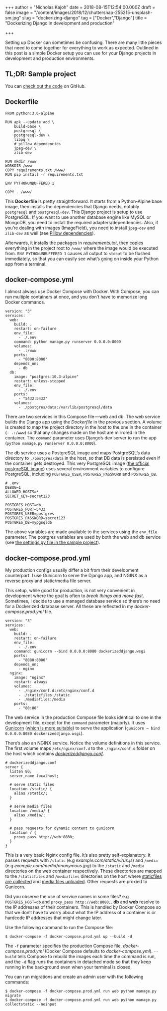 +++
author = "Nicholas Kajoh"
date = 2018-08-15T12:54:00.000Z
draft = false
image = "/content/images/2018/12/chuttersnap-255215-unsplash-sm.jpg"
slug = "dockerizing-django"
tag = ["Docker","Django"]
title = "Dockerizing Django in development and production"

+++


Setting up Docker can sometimes be confusing. There are many little pieces that need to come together for everything to work as expected. Outlined in this post is a simple Docker setup you can use for your Django projects in development and production environments.

TL;DR: Sample project
---------------------

You can [check out the code](https://github.com/nicholaskajoh/dockerized-django) on GitHub.

Dockerfile
----------

    FROM python:3.6-alpine
    
    RUN apk --update add \
        build-base \
        postgresql \
        postgresql-dev \
        libpq \
        # pillow dependencies
        jpeg-dev \
        zlib-dev
    
    RUN mkdir /www
    WORKDIR /www
    COPY requirements.txt /www/
    RUN pip install -r requirements.txt
    
    ENV PYTHONUNBUFFERED 1
    
    COPY . /www/
    

This **Dockerfile** is pretty straightforward. It starts from a Python-Alpine base image, then installs the dependencies that Django needs, notably `postgresql` and `postgresql-dev`. This Django project is setup to use PostgreSQL. If you want to use another database engine like MySQL or MongoDB, you need to install the required adapters/dependencies. Also, if you’re dealing with images (ImageField), you need to install `jpeg-dev` and `zlib-dev` as well (see [Pillow dependencies](https://pillow.readthedocs.io/en/latest/installation.html#building-from-source)).

Afterwards, it installs the packages in _requirements.txt_, then copies everything in the project root to `/www/` where the image would be executed from. `ENV PYTHONUNBUFFERED 1` causes all output to `stdout` to be flushed immediately, so that you can easily see what’s going on inside your Python app from a terminal.

docker-compose.yml
------------------

I almost always use Docker Compose with Docker. With Compose, you can run multiple containers at once, and you don’t have to memorize long Docker commands.

    version: "3"
    services:
      web:
        build: .
        restart: on-failure
        env_file:
          - ./.env
        command: python manage.py runserver 0.0.0.0:8000
        volumes:
          - .:/www
        ports:
          - "8000:8000"
        depends_on:
          - db
      db:
        image: "postgres:10.3-alpine"
        restart: unless-stopped
        env_file:
          - ./.env
        ports:
          - "5432:5432"
        volumes:
          - ./postgres/data:/var/lib/postgresql/data
    

There are two services in this Compose file — web and db. The web service builds the Django app using the _Dockerfile_ in the previous section. A volume is created to map the project directory in the host to the one in the container (`- .:/www`) so that any changes made on the host are mirrored in the container. The `command` parameter uses Django’s dev server to run the app (`python manage.py runserver 0.0.0.0:8000`).

The db service uses a PostgreSQL image and maps PostgreSQL’s data directory to `./postgres/data` in the host, so that DB data is persisted even if the container gets destroyed. This very PostgreSQL image ([the official postgreSQL image](https://hub.docker.com/_/postgres/)) uses several environment variables to configure PostgreSQL, including `POSTGRES_USER`, `POSTGRES_PASSWORD` and `POSTGRES_DB`.

    # .env
    DEBUG=1
    ALLOWED_HOSTS=*
    SECRET_KEY=secret123
    
    POSTGRES_HOST=db
    POSTGRES_PORT=5432
    POSTGRES_USER=postgres
    POSTGRES_PASSWORD=secret123
    POSTGRES_DB=mypgsqldb

The above variables are made available to the services using the `env_file` parameter. The postgres variables are used by both the web and db service (see [the settings.py file in the sample project](https://github.com/nicholaskajoh/dockerized-django/blob/24c452851f3e01e41cbf146c88a7976f089b53fd/dockerizeddjango/settings.py#L56)).

docker-compose.prod.yml
-----------------------

My production configs usually differ a bit from their development counterpart. I use Gunicorn to serve the Django app, and NGINX as a reverse proxy and static/media file server.

This setup, while good for production, is not very convenient in development where the goal is often to _break things and move fast_. Sometimes, I decide to use a managed database service so there’s no need for a Dockerized database server. All these are reflected in my _docker-compose.prod.yml_ file.

    version: "3"
    services:
      web:
        build: .
        restart: on-failure
        env_file:
          - ./.env
        command: gunicorn --bind 0.0.0.0:8080 dockerizeddjango.wsgi
        ports:
          - "8080:8080"
        depends_on:
          - nginx
      nginx:
        image: "nginx"
        restart: always
        volumes:
          - ./nginx/conf.d:/etc/nginx/conf.d
          - ./staticfiles:/static
          - ./mediafiles:/media
        ports:
          - "80:80"
    

The web service in the production Compose file looks identical to one in the development file, except for the `command` parameter (majorly). It uses [Gunicorn](http://gunicorn.org) ([which is more suitable](https://docs.djangoproject.com/en/dev/ref/django-admin/#runserver)) to serve the application (`gunicorn — bind 0.0.0.0:8080 dockerizeddjango.wsgi`).

There’s also an NGINX service. Notice the volume definitions in this service. The first volume maps `/etc/nginx/conf.d` to the `./nginx/conf.d` folder on the host which contains [_dockerizeddjango.conf_](https://github.com/nicholaskajoh/dockerized-django/blob/master/nginx/conf.d/dockerizeddjango.conf).

    # dockerizeddjango.conf
    server {
      listen 80;
      server_name localhost;
    
      # serve static files
      location /static/ {
        alias /static/;
      }
    
      # serve media files
      location /media/ {
        alias /media/;
      }
    
      # pass requests for dynamic content to gunicorn
      location / {
        proxy_pass http://web:8080;
      }
    }
    

This is a very basic Nginx config file. It’s also pretty self-explanatory. It passes requests with `/static` (e.g _example.com/static/virus.js_) and `/media` (e.g _example.com/media/anonymous.jpg_) to the `/static` and `/media` directories on the web container respectively. These directories are mapped to the `/staticfiles` and `/mediafiles` directories on the host where [staticfiles are collected](https://github.com/nicholaskajoh/dockerized-django/blob/24c452851f3e01e41cbf146c88a7976f089b53fd/dockerizeddjango/settings.py#L98) and [media files uploaded](https://github.com/nicholaskajoh/dockerized-django/blob/24c452851f3e01e41cbf146c88a7976f089b53fd/dockerizeddjango/settings.py#L104). Other requests are proxied to Gunicorn.

Did you observe the use of service names in some files? e.g `POSTGRES_HOST=db` and `proxy_pass http://web:8080;`. **db** and **web** resolve to the IP addresses of their containers. This is handled by Docker Compose so that we don’t have to worry about what the IP address of a container is or hardcode IP addresses that might change later.

Use the following command to run the Compose file:

    $ docker-compose -f docker-compose.prod.yml up --build -d
    

The `-f` parameter specifies the production Compose file, _docker-compose.prod.yml_ (Docker Compose defaults to _docker-compose.yml_). `--build` tells Compose to rebuild the images each time the command is run, and the `-d` flag runs the containers in detached mode so that they keep running in the background even when your terminal is closed.

You can run migrations and create an admin user with the following commands:

    $ docker-compose -f docker-compose.prod.yml run web python manage.py migrate
    $ docker-compose -f docker-compose.prod.yml run web python manage.py collectstatic --noinput